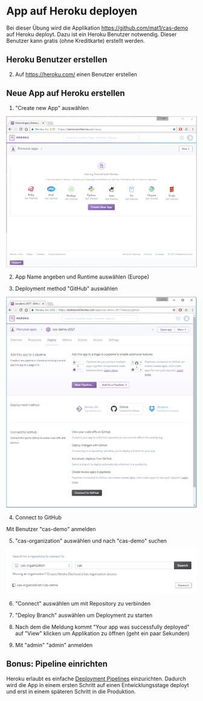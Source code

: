 # App auf Heroku deployen

Bei dieser Übung wird die Applikation https://github.com/mat1/cas-demo auf Heroku deployt.
Dazu ist ein Heroku Benutzer notwendig. Dieser Benutzer kann gratis (ohne Kreditkarte) erstellt werden.

## Heroku Benutzer erstellen

2. Auf https://heroku.com/ einen Benutzer erstellen

## Neue App auf Heroku erstellen

1. "Create new App" auswählen

![Heroku](images/1-heroku.png)

2. App Name angeben und Runtime auswählen (Europe)

3. Deployment method "GitHub" auswählen

![Heroku](images/2-heroku.png)

4. Connect to GitHub

Mit Benutzer "cas-demo" anmelden

5. "cas-organization" auswählen und nach "cas-demo" suchen

![Heroku](images/3-heroku.png)

6. "Connect" auswählen um mit Repository zu verbinden

7. "Deploy Branch" auswählen um Deployment zu starten

8. Nach dem die Meldung kommt "Your app was successfully deployed" auf "View" klicken um Applikation zu öffnen (geht ein paar Sekunden)

9. Mit "admin" "admin" anmelden

## Bonus: Pipeline einrichten

Heroku erlaubt es einfache [Deployment Pipelines](https://martinfowler.com/bliki/DeploymentPipeline.html) einzurichten.
Dadurch wird die App in einem ersten Schritt auf einen Entwicklungsstage deployt und erst in einem späteren Schritt in die Produktion. 
